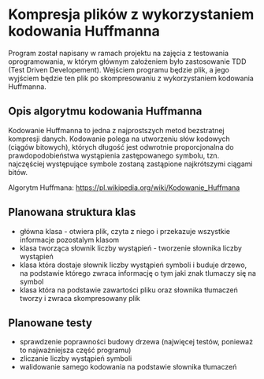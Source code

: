 # Kompresja plików z wykorzystaniem kodowania Huffmanna

Program został napisany w ramach projektu na zajęcia z testowania oprogramowania, w którym głównym założeniem było zastosowanie TDD (Test Driven Developement). 
Wejściem programu będzie plik, a jego wyjściem  będzie ten plik po skompresowaniu z wykorzystaniem kodowania Huffmanna. 

## Opis algorytmu kodowania Huffmanna

Kodowanie Huffmanna to jedna z najprostszych metod bezstratnej kompresji danych. Kodowanie polega na utworzeniu słów kodowych (ciągów bitowych), których długość jest odwrotnie proporcjonalna do prawdopodobieństwa wystąpienia zastępowanego symbolu, tzn. najczęściej występujące symbole zostaną zastąpione najkrótszymi ciągami bitów. 

Algorytm Huffmana: https://pl.wikipedia.org/wiki/Kodowanie_Huffmana

## Planowana struktura klas

- główna klasa - otwiera plik, czyta z niego i przekazuje wszystkie informacje pozostalym klasom 
- klasa tworząca słownik liczby wystąpień - tworzenie słownika liczby wystąpień 
- klasa która dostaje słownik liczby wystąpień symboli i buduje drzewo, na podstawie którego zwraca informację o tym jaki znak tlumaczy się na symbol
- klasa która na podstawie zawartości pliku oraz słownika tłumaczeń tworzy i zwraca skompresowany plik

## Planowane testy 
- sprawdzenie poprawności budowy drzewa (najwięcej testów, ponieważ to najważniejsza część programu)
- zliczanie liczby wystąpień symboli
- walidowanie samego kodowania na podstawie słownika tłumaczeń
